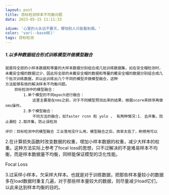 ```yaml
---
layout: post
title: 目标检测样本不均衡问题
data: 2023-05-15 11:11:33

idiom: '心里的火永远不要灭，哪怕别人只能看到烟。'
color: 'var(--base0E)'
tags: 目标检测
---
```

##### 1.以多种数据组合形式训练模型并做模型融合

    就是将全部的小样本数据和等量的大样本数据分别组合成几批训练数据集，如在安全帽检测时，未戴安全帽的数据过少，因此将全部的未戴安全帽的数据和等量的戴安全帽的数据分别组合成几个批次训练数据，并以此训练出几个不同的模型并做模型融合，这种			 		   方法能够有效的解决样本不均衡问题。
		目标检测中的模型融合：
			1.单个模型的不同epoch进行融合：
				这里主要是在nms之前，对于不同模型预测出来的结果，根据score来排序再做nms操作。
			2.多个模型融合：
				不同方法的融合，如faster rcnn 和 yolo ， 有两种情况:1. 去并集，防止漏检 2.取并集，防止误检测

    评价：目标检测中的模型融合 工业落地没什么用，模型融合之后，效率太低了，刷榜用可以
2.在计算损失函数时改变数据的权重，增加小样本数据的权重，减少大样本的权重。这种方法实际上参考了focal loss的思想，只不过解决的不是难易样本不均衡，而是样本数据量不均衡，同样能保证模型的泛化性能。

Focal Loss

3.过采样小样本，欠采样大样本。也就是对于训练数据，把那些样本量较小的数据多在load数据时重复几遍，对于那些样本量较大的数据，则尽量减少load它们，以此来达到样本均衡的目的。
